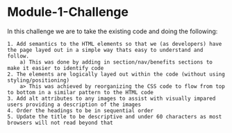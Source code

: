 # Module-1-Challenge
In this challenge we are to take the existing code and doing the following:

    1. Add semantics to the HTML elements so that we (as developers) have the page layed out in a simple way thats easy to understand and follow.
        a) This was done by adding in section/nav/benefits sections to make it easier to identify code
    2. The elements are logically layed out within the code (without using styling/positioning)
        a> This was achieved by reorganizing the CSS code to flow from top to bottom in a similar pattern to the HTML code
    3. Add alt attributes to any images to assist with visually impared users providing a description of the images
    4. Order the headings to be in sequential order 
    5. Update the title to be descriptive and under 60 characters as most browsers will not read beyond that